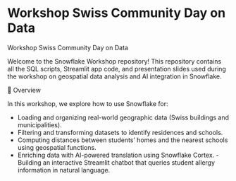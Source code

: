 # Workshop Swiss Community Day on Data
Workshop Swiss Community Day on Data

Welcome to the Snowflake Workshop repository!
This repository contains all the SQL scripts, Streamlit app code, and presentation slides used during the workshop on geospatial data analysis and AI integration in Snowflake.


📘 Overview

In this workshop, we explore how to use Snowflake for:

- Loading and organizing real-world geographic data (Swiss buildings and municipalities).
- Filtering and transforming datasets to identify residences and schools.
- Computing distances between students’ homes and the nearest schools using geospatial functions.
- Enriching data with AI-powered translation using Snowflake Cortex.
 -Building an interactive Streamlit chatbot that queries student allergy information in natural language.
